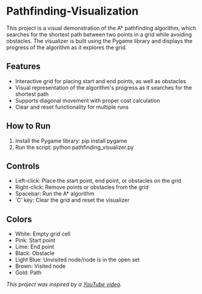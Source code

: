 # Pathfinding-Visualization

This project is a visual demonstration of the A* pathfinding algorithm, which searches for the shortest path between two points in a grid while avoiding obstacles. The visualizer is built using the Pygame library and displays the progress of the algorithm as it explores the grid.


## Features

* Interactive grid for placing start and end points, as well as obstacles
* Visual representation of the algorithm's progress as it searches for the shortest path
* Supports diagonal movement with proper cost calculation
* Clear and reset functionality for multiple runs

## How to Run

1. Install the Pygame library: pip install pygame
2. Run the script: python pathfinding_visualizer.py

## Controls

* Left-click: Place the start point, end point, or obstacles on the grid
* Right-click: Remove points or obstacles from the grid
* Spacebar: Run the A* algorithm
* 'C' key: Clear the grid and reset the visualizer

## Colors

* White: Empty grid cell
* Pink: Start point
* Lime: End point
* Black: Obstacle
* Light Blue: Unvisited node/node is in the open set
* Brown: Visited node
* Gold: Path

*This project was inspired by a [YouTube video](https://youtu.be/jl5yUEdekEM?t=331).*
